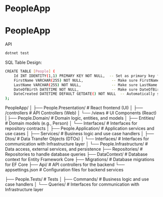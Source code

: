 # PeopleApp
# PeopleApp

API



```bash
dotnet test
```

SQL Table Design:

```bash
CREATE TABLE [People] (
    Id INT IDENTITY(1,1) PRIMARY KEY NOT NULL,  -- Set as primary key for uniqueness
    FirstName VARCHAR(255) NOT NULL,             -- Make sure FirstName is not NULL
    LastName VARCHAR(255) NOT NULL,              -- Make sure LastName is not NULL
    DateOfBirth DATETIME NOT NULL,               -- Make sure DateOfBirth is not NULL
    DateCreated DATETIME DEFAULT GETDATE() NOT NULL  -- Automatically set current date/time on record creation
);
```
PeopleApp/
│
├── People.Presentation/        # React frontend (UI)
│   ├── /controllers            # API Controllers (Web)
│   └── /views                  # UI Components (React)
|
├── People.Domain/              # Domain logic, entities, and models
│   ├── Entities/               # Domain models (e.g., Person)
│   └── Interfaces/             # Interfaces for repository contracts
│
├── People.Application/         # Application services and use cases
│   ├── Services/               # Business logic and use case handlers
│   ├── Dtos/                   # Data Transfer Objects (DTOs)
│   └── Interfaces/             # Interfaces for communication with Infrastructure layer
│
└── People.Infrastructure/      # Data access, external services, and persistence
    ├── Repositories/           # Repositories to handle database queries
    ├── DataContext/            # Database context for Entity Framework Core
    ├── Migrations/             # Database migrations for EF Core
    ├── Api/                    # API controllers for the backend
    └── appsettings.json        # Configuration files for backend services


├── People.Tests/               # Tests
│   ├── Commands/               # Business logic and use case handlers
│   └── Queries/                # Interfaces for communication with Infrastructure layer

